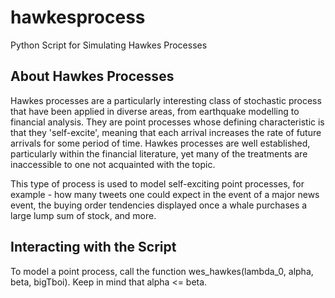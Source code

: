 # hawkesprocess
Python Script for Simulating Hawkes Processes

## About Hawkes Processes
Hawkes processes are a particularly interesting class of stochastic process that have been applied in diverse areas, from earthquake modelling to financial analysis. They are point processes whose defining characteristic is that they 'self-excite', meaning that each arrival increases the rate of future arrivals for some period of time. Hawkes processes are well established, particularly within the financial literature, yet many of the treatments are inaccessible to one not acquainted with the topic. 

This type of process is used to model self-exciting point processes, for example - how many tweets one could expect in the event of a major news event, the buying order tendencies displayed once a whale purchases a large lump sum of stock, and more. 

## Interacting with the Script
To model a point process, call the function wes_hawkes(lambda_0, alpha, beta, bigTboi). Keep in mind that alpha <= beta. 
